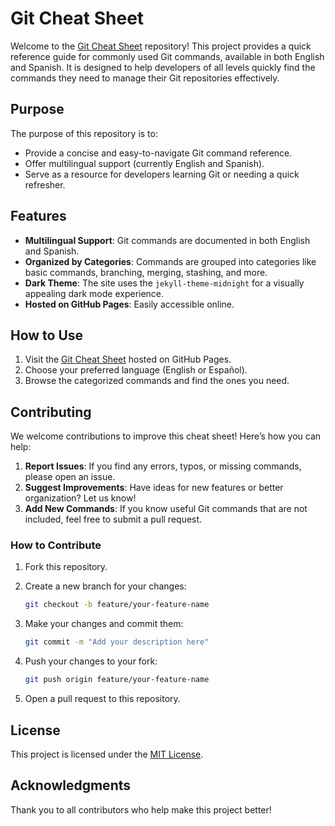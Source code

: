 # Git Cheat Sheet

Welcome to the [Git Cheat Sheet](https://your-github-username.github.io/git-cheat-sheet/) repository! This project provides a quick reference guide for commonly used Git commands, available in both English and Spanish. It is designed to help developers of all levels quickly find the commands they need to manage their Git repositories effectively.

## Purpose

The purpose of this repository is to:

- Provide a concise and easy-to-navigate Git command reference.
- Offer multilingual support (currently English and Spanish).
- Serve as a resource for developers learning Git or needing a quick refresher.

## Features

- **Multilingual Support**: Git commands are documented in both English and Spanish.
- **Organized by Categories**: Commands are grouped into categories like basic commands, branching, merging, stashing, and more.
- **Dark Theme**: The site uses the `jekyll-theme-midnight` for a visually appealing dark mode experience.
- **Hosted on GitHub Pages**: Easily accessible online.

## How to Use

1. Visit the [Git Cheat Sheet](https://your-github-username.github.io/git-cheat-sheet/) hosted on GitHub Pages.
2. Choose your preferred language (English or Español).
3. Browse the categorized commands and find the ones you need.

## Contributing

We welcome contributions to improve this cheat sheet! Here’s how you can help:

1. **Report Issues**: If you find any errors, typos, or missing commands, please open an issue.
2. **Suggest Improvements**: Have ideas for new features or better organization? Let us know!
3. **Add New Commands**: If you know useful Git commands that are not included, feel free to submit a pull request.

### How to Contribute

1. Fork this repository.
2. Create a new branch for your changes:
   ```bash
   git checkout -b feature/your-feature-name
   ```
3. Make your changes and commit them:

   ```bash
   git commit -m "Add your description here"
   ```

4. Push your changes to your fork:
   ```bash
   git push origin feature/your-feature-name
   ```
5. Open a pull request to this repository.

## License

This project is licensed under the [MIT License](https://opensource.org/license/mit).

## Acknowledgments

Thank you to all contributors who help make this project better!

